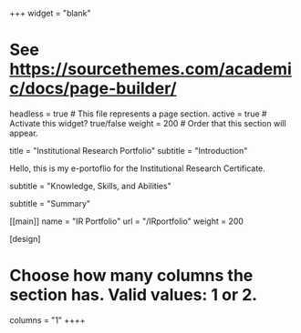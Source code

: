 +++
widget = "blank"
# See https://sourcethemes.com/academic/docs/page-builder/
headless = true  # This file represents a page section.
active = true  # Activate this widget? true/false
weight = 200  # Order that this section will appear.

title = "Institutional Research Portfolio"
subtitle = "Introduction"

Hello, this is my e-portoflio for the Institutional Research Certificate. 

subtitle = "Knowledge, Skills, and Abilities"

subtitle = "Summary"

[[main]]
    name = "IR Portfolio"
    url = "/IRportfolio"
    weight = 200
    
[design]
  # Choose how many columns the section has. Valid values: 1 or 2.
  columns = "1"
++++